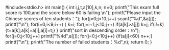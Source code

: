 #include<stdio.h>
int main()
{
	int i,j,t,a[10],k,n;
	n=0;
	printf("This exam full score is 100,and the score below 60 is failing.\n");
	printf("Please input the Chinese scores of ten students：");
	for(j=0;j<10;j++)
		scanf("%d",&a[j]);
	printf("\n");
	for(i=0;i<9;i++)
	{
		k=i;
		for(j=i+1;j<10;j++)
			if(a[k]>a[j])
				k=j;
		if(i!=k)
		{t=a[k];a[k]=a[i];a[i]=t;}
	}
	printf("sort in descending order：\n");
	for(j=0;j<10;j++)
		printf("%4d",a[j]);
	for(j=0;j<10;j++)
	{if(a[j]<60)
	n++;}
	printf("\n");
	printf("The number of failed students：%d",n);
	return 0;
}
